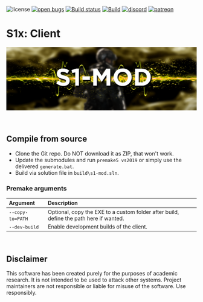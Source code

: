 ![license](https://img.shields.io/github/license/XLabsProject/s1x-client.svg)
[![open bugs](https://img.shields.io/github/issues/XLabsProject/s1x-client/bug?label=bugs)](https://github.com/XLabsProject/s1x-client/issues?q=is%3Aissue+is%3Aopen+label%3Abug)
[![Build status](https://ci.appveyor.com/api/projects/status/8879fpad70wuo7h2/branch/develop?svg=true)](https://ci.appveyor.com/project/XLabsProject/s1x-client/branch/develop)
[![Build](https://github.com/XLabsProject/s1x-client/workflows/Build/badge.svg)](https://github.com/XLabsProject/s1x-client/actions)
[![discord](https://img.shields.io/endpoint?url=https://momo5502.com/iw4x/members-badge.php)](https://discord.gg/sKeVmR3)
[![patreon](https://img.shields.io/badge/patreon-support-blue.svg?logo=patreon)](https://www.patreon.com/xlabsproject)


# S1x: Client

<p align="center">
  <img alig src="assets/github/banner.png?raw=true" />
</p>

<br/>

## Compile from source

- Clone the Git repo. Do NOT download it as ZIP, that won't work.
- Update the submodules and run `premake5 vs2019` or simply use the delivered `generate.bat`.
- Build via solution file in `build\s1-mod.sln`.

### Premake arguments

| Argument                    | Description                                    |
|:----------------------------|:-----------------------------------------------|
| `--copy-to=PATH`            | Optional, copy the EXE to a custom folder after build, define the path here if wanted. |
| `--dev-build`               | Enable development builds of the client. |

<br/>

## Disclaimer

This software has been created purely for the purposes of
academic research. It is not intended to be used to attack
other systems. Project maintainers are not responsible or
liable for misuse of the software. Use responsibly.
